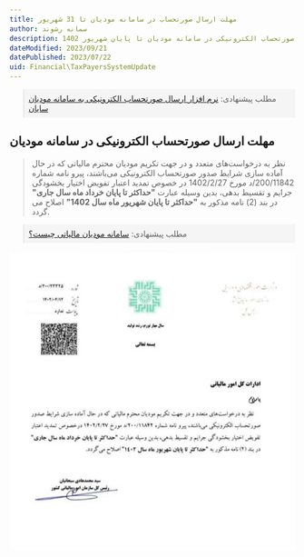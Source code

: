 ```yaml
---
title: مهلت ارسال صورتحساب در سامانه مودیان تا 31 شهریور
author: سمانه رشوند  
description: تمدید مهلت ارسال صورتحساب الکترونیکی در سامانه مودیان تا پایان شهریور 1402
dateModified: 2023/09/21
datePublished: 2023/07/22
uid: Financial\TaxPayersSystemUpdate
---
```

<blockquote style="background-color:#f5f5f5; padding:0.5rem">
مطلب پیشنهادی: <a href="https://www.hooshkar.com/Software/Sayan/Module/TpTaxGov" target="_blank">نرم افزار ارسال صورتحساب الکترونیکی به سامانه مودیان سایان
</a></blockquote>

## مهلت ارسال صورتحساب الکترونیکی در سامانه مودیان

> نظر به درخواست‌های متعدد و در جهت تکریم مودیان محترم مالیاتی که در حال آماده سازی شرایط صدور صورتحساب الکترونیکی می‌باشند، پیرو نامه شماره 200/11842/د مورخ 1402/2/27 در خصوص تمدید اعتبار تفویض اختیار بخشودگی جرایم و تقسیط بدهی، بدین وسیله عبارت **"حداکثر تا پایان خرداد ماه سال جاری"** در بند (2) نامه مذکور به **"حداکثر تا پایان شهریور ماه سال 1402"** اصلاح می گردد.

<blockquote style="background-color:#f5f5f5; padding:0.5rem">
مطلب پیشنهادی: <a href="https://www.hooshkar.com/Wiki/Financial/TpTaxGov" target="_blank">سامانه مودیان مالیاتی چیست؟
</a></blockquote>


![ارسال صورت حساب الکترونیکی تا 31 شهریور تمدید شد](./Images/Bakhshnameh.webp)


